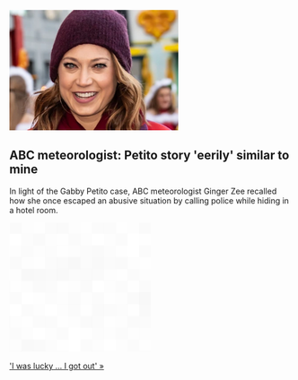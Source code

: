 
![ABC meteorologist: Petito story 'eerily' similar to mine](./20210923175906.png)
## ABC meteorologist: Petito story 'eerily' similar to mine

In light of the Gabby Petito case, ABC meteorologist Ginger Zee recalled how she once escaped an abusive situation by calling police while hiding in a hotel room.

![pic](../square_bg.png)

['I was lucky ... I got out' »](https://www.yahoo.com/lifestyle/ginger-zee-gabby-petito-death-abuse-170851521.html)
